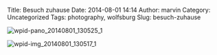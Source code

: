 Title: Besuch zuhause
Date: 2014-08-01 14:14
Author: marvin
Category: Uncategorized
Tags: photography, wolfsburg
Slug: besuch-zuhause

![wpid-pano_20140801_130525_1]({static}/images/wpid-pano_20140801_130525_1.jpg)

![wpid-img_20140801_130517_1]({static}/images/wpid-img_20140801_130517_1.jpg)


